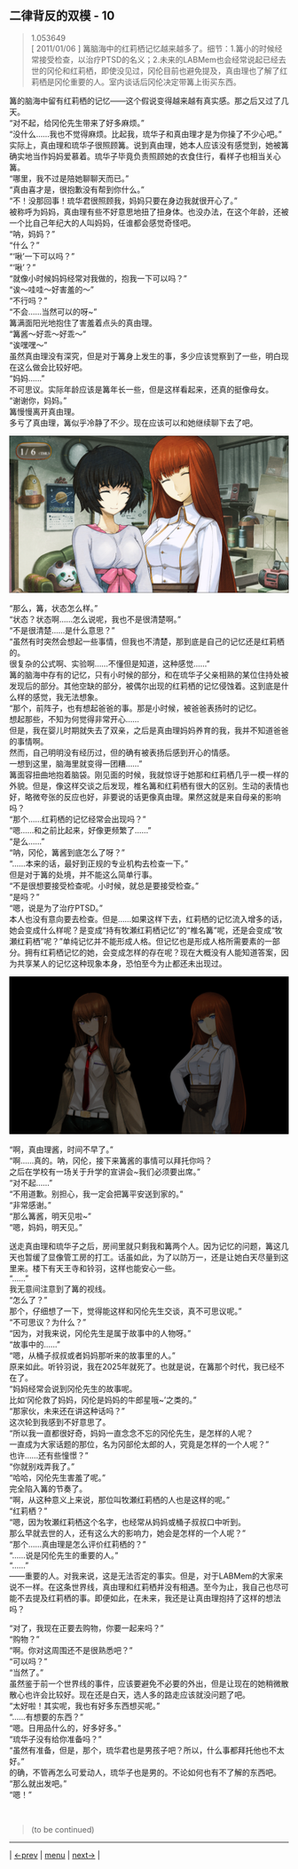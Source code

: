## 二律背反的双模 - 10
> 1.053649  
> [ 2011/01/06 ] 篝脑海中的红莉栖记忆越来越多了。细节：1.篝小的时候经常接受检查，以治疗PTSD的名义；2.未来的LABMem也会经常说起已经去世的冈伦和红莉栖，即使没见过，冈伦目前也避免提及，真由理也了解了红莉栖是冈伦重要的人。室内谈话后冈伦决定带篝上街买东西。  

篝的脑海中留有红莉栖的记忆——这个假说变得越来越有真实感。那之后又过了几天。  
“对不起，给冈伦先生带来了好多麻烦。”  
“没什么……我也不觉得麻烦。比起我，琉华子和真由理才是为你操了不少心吧。”  
实际上，真由理和琉华子很照顾篝。说到真由理，她本人应该没有感觉到，她被篝确实地当作妈妈爱慕着。琉华子毕竟负责照顾她的衣食住行，看样子也相当关心篝。  
“哪里，我不过是陪她聊聊天而已。”  
“真由喜才是，很抱歉没有帮到你什么。”  
“不！没那回事！琉华君很照顾我，妈妈只要在身边我就很开心了。”  
被称呼为妈妈，真由理有些不好意思地扭了扭身体。也没办法，在这个年龄，还被一个比自己年纪大的人叫妈妈，任谁都会感觉奇怪吧。  
“呐，妈妈？”  
“什么？”  
“‘啾’一下可以吗？”  
“‘啾’？”  
“就像小时候妈妈经常对我做的，抱我一下可以吗？”  
“诶～哇哇～好害羞的～”  
“不行吗？”  
“不会……当然可以的呀~”  
篝满面阳光地抱住了害羞着点头的真由理。  
“篝酱～好乖～好乖～”  
“诶嘿嘿～”  
虽然真由理没有深究，但是对于篝身上发生的事，多少应该觉察到了一些，明白现在这么做会比较好吧。  
“妈妈……”  
不可思议。实际年龄应该是篝年长一些，但是这样看起来，还真的挺像母女。  
“谢谢你，妈妈。”  
篝慢慢离开真由理。  
多亏了真由理，篝似乎冷静了不少。现在应该可以和她继续聊下去了吧。  

![](../img/0103-1.png)

“那么，篝，状态怎么样。”  
“状态？状态啊……怎么说呢，我也不是很清楚啊。”  
“不是很清楚……是什么意思？”  
“虽然有时突然会想起一些事情，但我也不清楚，那到底是自己的记忆还是红莉栖的。  
 很复杂的公式啊、实验啊……不懂但是知道，这种感觉……”  
篝的脑海中存有的记忆，只有小时候的部分，和在琉华子父亲相熟的某位住持处被发现后的部分。其他空缺的部分，被偶尔出现的红莉栖的记忆侵蚀着。这到底是什么样的感觉，我无法想象。  
“那个，前阵子，也有想起爸爸的事。那是小时候，被爸爸表扬时的记忆。  
 想起那些，不知为何觉得非常开心……  
 但是，我在婴儿时期就失去了双亲，之后是真由理妈妈养育的我，我并不知道爸爸的事情啊。  
 然而，自己明明没有经历过，但的确有被表扬后感到开心的情感。  
 一想到这里，脑海里就变得一团糟……”  
篝面容扭曲地抱着脑袋。刚见面的时候，我就惊讶于她那和红莉栖几乎一模一样的外貌。但是，像这样交谈之后发现，椎名篝和红莉栖有很大的区别。生动的表情也好，略微夸张的反应也好，非要说的话更像真由理。果然这就是来自母亲的影响吗？  
“那个……红莉栖的记忆经常会出现吗？”  
“嗯……和之前比起来，好像更频繁了……”  
“是么……”  
“呐，冈伦，篝酱到底怎么了呀？”  
“……本来的话，最好到正规的专业机构去检查一下。”  
但是对于篝的处境，并不能这么简单行事。  
“不是很想要接受检查呢。小时候，就总是要接受检查。”  
“是吗？”  
“嗯，说是为了治疗PTSD。”  
本人也没有意向要去检查。但是……如果这样下去，红莉栖的记忆流入增多的话，她会变成什么样呢？是变成“持有牧瀬红莉栖记忆”的“椎名篝”呢，还是会变成“牧瀬红莉栖”呢？”单纯记忆并不能形成人格。但记忆也是形成人格所需要素的一部分。拥有红莉栖记忆的她，会变成怎样的存在呢？现在大概没有人能知道答案，因为共享某人的记忆这种现象本身，恐怕至今为止都还未出现过。  

![](../img/0103-2.png)

“啊，真由理酱，时间不早了。”  
“啊……真的。呐，冈伦，接下来篝酱的事情可以拜托你吗？  
 之后在学校有一场关于升学的宣讲会~我们必须要出席。”  
“对不起……”  
“不用道歉。别担心，我一定会把篝平安送到家的。”  
“非常感谢。”  
“那么篝酱，明天见啦~”  
“嗯，妈妈，明天见。”  

送走真由理和琉华子之后，房间里就只剩我和篝两个人。因为记忆的问题，篝这几天也暂缓了显像管工房的打工。话虽如此，为了以防万一，还是让她白天尽量到这里来。楼下有天王寺和铃羽，这样也能安心一些。  
“……”  
我无意间注意到了篝的视线。  
“怎么了？”  
那个，仔细想了一下，觉得能这样和冈伦先生交谈，真不可思议呢。”  
“不可思议？为什么？”  
“因为，对我来说，冈伦先生是属于故事中的人物呀。”  
“故事中的……”  
“嗯，从桶子叔叔或者妈妈那听来的故事里的人。”  
原来如此。听铃羽说，我在2025年就死了。也就是说，在篝那个时代，我已经不在了。  
“妈妈经常会说到冈伦先生的故事呢。  
 比如‘冈伦救了妈妈，冈伦是妈妈的牛郎星哦~’之类的。”  
“那家伙，未来还在讲这种话吗？”  
这次轮到我感到不好意思了。  
“所以我一直都很好奇，妈妈一直念念不忘的冈伦先生，是怎样的人呢？  
 一直成为大家话题的那位，名为冈部伦太郎的人，究竟是怎样的一个人呢？”  
 也许……还有些憧憬？”  
“你就别戏弄我了。”  
“哈哈，冈伦先生害羞了呢。”  
完全陷入篝的节奏了。  
“啊，从这种意义上来说，那位叫牧瀬红莉栖的人也是这样的呢。”  
“红莉栖？”  
“嗯，因为牧瀬红莉栖这个名字，也经常从妈妈或桶子叔叔口中听到。  
 那么早就去世的人，还有这么大的影响力，她会是怎样的一个人呢？”  
“那个……真由理是怎么评价红莉栖的？”  
“……说是冈伦先生的重要的人。”  
“……”  
——重要的人。对我来说，这是无法否定的事实。但是，对于LABMem的大家来说不一样。在这条世界线，真由理和红莉栖并没有相遇。至今为止，我自己也尽可能不去提及红莉栖的事。即便如此，在未来，我还是让真由理抱持了这样的想法吗？  

“对了，我现在正要去购物，你要一起来吗？”  
“购物？”  
“啊。你对这周围还不是很熟悉吧？”  
“可以吗？”  
“当然了。”  
虽然鉴于前一个世界线的事件，应该要避免不必要的外出，但是让现在的她稍微散散心也许会比较好。现在还是白天，选人多的路走应该就没问题了吧。  
“太好啦！其实呢，我也有好多东西想买呢。”  
“……有想要的东西？”  
“嗯。日用品什么的，好多好多。”  
“琉华子没有给你准备吗？”  
“虽然有准备，但是，那个，琉华君也是男孩子吧？所以，什么事都拜托他也不太好。”  
的确，不管再怎么可爱动人，琉华子也是男的。不论如何也有不了解的东西吧。  
“那么就出发吧。”  
“嗯！”  


<br/>

> (to be continued)
---

| [←prev](./0102) | [menu](../) | [next→](./0104) |
